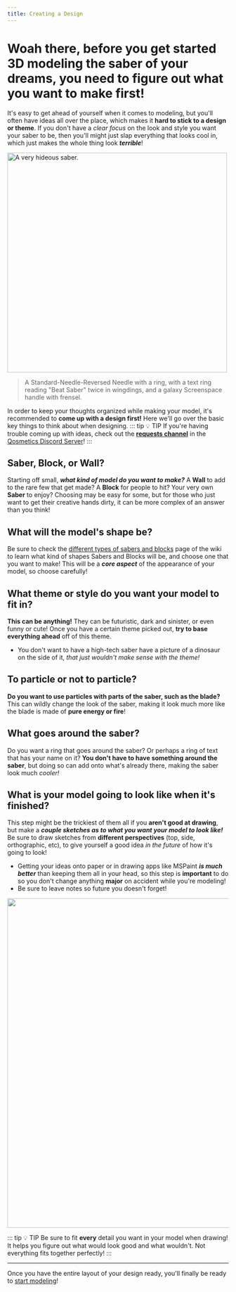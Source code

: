 ```yaml
---
title: Creating a Design
---
```

# Woah there, before you get started 3D modeling the saber of your dreams, you need to figure out what you want to make first!

It's easy to get ahead of yourself when it comes to modeling, but you'll often have ideas all over the place, which makes it **hard to stick to a design or theme**. If you don't have a *clear focus* on the look and style you want your saber to be, then you'll might just slap everything that looks cool in, which just makes the whole thing look ***terrible***!

<img src="\images\Abomination Example.png" alt="A very hideous saber." width="500">

> A Standard-Needle-Reversed Needle with a ring, with a text ring reading "Beat Saber" twice in wingdings, and a galaxy Screenspace handle with frensel.

In order to keep your thoughts organized while making your model, it's recommended to **come up with a design first!** Here we'll go over the basic key things to think about when designing.
::: tip :bulb: TIP
If you're having trouble coming up with ideas, check out the **[requests channel](https://discord.com/channels/691791384922816594/693283883998904460)** in the [Qosmetics Discord Server](https://discord.gg/JNuFC7XMTk)!
:::

## Saber, Block, or Wall?
Starting off small, ***what kind of model do you want to make?*** A **Wall** to add to the rare few that get made? A **Block** for people to hit? Your very own **Saber** to enjoy? Choosing may be easy for some, but for those who just want to get their creative hands dirty, it can be more complex of an answer than you think!

## What will the model's shape be?
Be sure to check the [different types of sabers and blocks](/StarterGuide/ModelTypes.md) page of the wiki to learn what kind of shapes Sabers and Blocks will be, and choose one that you want to make! This will be a ***core aspect*** of the appearance of your model, so choose carefully!

## What theme or style do you want your model to fit in?
**This can be anything!** They can be futuristic, dark and sinister, or even funny or cute! Once you have a certain theme picked out, **try to base everything ahead** off of this theme. 
- You don't want to have a high-tech saber have a picture of a dinosaur on the side of it, *that just wouldn't make sense with the theme!*

## To particle or not to particle?
**Do you want to use particles with parts of the saber, such as the blade?** This can wildly change the look of the saber, making it look much more like the blade is made of **pure energy or fire**!

## What goes around the saber?
Do you want a ring that goes around the saber? Or perhaps a ring of text that has your name on it? **You don't have to have something around the saber**, but doing so can add onto what's already there, making the saber look much *cooler!*

## What is your model going to look like when it's finished?
This step might be the trickiest of them all if you **aren't good at drawing**, but make a ***couple sketches as to what you want your model to look like!*** Be sure to draw sketches from **different perspectives** (top, side, orthographic, etc), to give yourself a good idea *in the future* of how it's going to look!
- Getting your ideas onto paper or in drawing apps like MSPaint ***is much better*** than keeping them all in your head, so this step is **important** to do so you don't change anything **major** on accident while you're modeling!
- Be sure to leave notes so future you doesn't forget!

<img src="\images\Design Example.png" width="750">

::: tip :bulb: TIP
Be sure to fit **every** detail you want in your model when drawing! It helps you figure out what would look good and what wouldn't. Not everything fits together perfectly!
:::
<hr>

Once you have the entire layout of your design ready, you'll finally be ready to [start modeling](/StarterGuide/ModelCreation)!